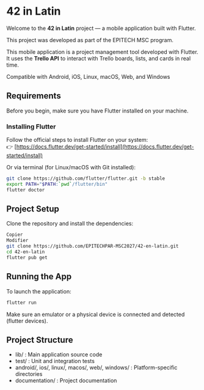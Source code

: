 # 42 in Latin

Welcome to the **42 in Latin** project — a mobile application built with Flutter.

This project was developed as part of the EPITECH MSC program.

This mobile application is a project management tool developed with Flutter.  
It uses the **Trello API** to interact with Trello boards, lists, and cards in real time.

Compatible with Android, iOS, Linux, macOS, Web, and Windows

## Requirements

Before you begin, make sure you have Flutter installed on your machine.

### Installing Flutter

Follow the official steps to install Flutter on your system:  
👉 [https://docs.flutter.dev/get-started/install](https://docs.flutter.dev/get-started/install)

Or via terminal (for Linux/macOS with Git installed):

```bash
git clone https://github.com/flutter/flutter.git -b stable
export PATH="$PATH:`pwd`/flutter/bin"
flutter doctor
```

## Project Setup
Clone the repository and install the dependencies:

```bash
Copier
Modifier
git clone https://github.com/EPITECHPAR-MSC2027/42-en-latin.git
cd 42-en-latin
flutter pub get
```
## Running the App
To launch the application:

```bash
flutter run
```
Make sure an emulator or a physical device is connected and detected (flutter devices).

## Project Structure
- lib/ : Main application source code
- test/ : Unit and integration tests
- android/, ios/, linux/, macos/, web/, windows/ : Platform-specific directories
- documentation/ : Project documentation
